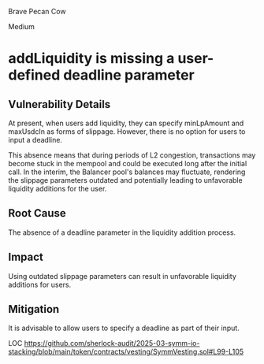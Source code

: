 Brave Pecan Cow

Medium

# addLiquidity is missing a user-defined deadline parameter

## Vulnerability Details
At present, when users add liquidity, they can specify minLpAmount and maxUsdcIn as forms of slippage. However, there is no option for users to input a deadline.

This absence means that during periods of L2 congestion, transactions may become stuck in the mempool and could be executed long after the initial call. In the interim, the Balancer pool's balances may fluctuate, rendering the slippage parameters outdated and potentially leading to unfavorable liquidity additions for the user.

## Root Cause
The absence of a deadline parameter in the liquidity addition process.

## Impact
Using outdated slippage parameters can result in unfavorable liquidity additions for users.

## Mitigation
It is advisable to allow users to specify a deadline as part of their input.

LOC
https://github.com/sherlock-audit/2025-03-symm-io-stacking/blob/main/token/contracts/vesting/SymmVesting.sol#L99-L105